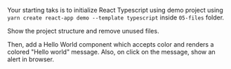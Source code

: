 Your starting taks is to initialize React Typescript using demo project using ```yarn create react-app demo --template typescript``` inside ``05-files`` folder.

Show the project structure and remove unused files.

Then, add a Hello World component which accepts color and renders a colored "Hello world" message. Also, on click on the message, show an alert in browser.